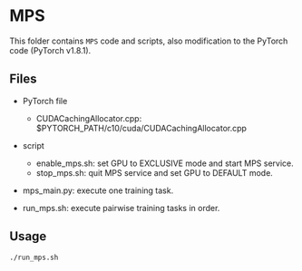 # MPS

This folder contains `MPS` code and scripts, also modification to the PyTorch code (PyTorch v1.8.1).

## Files

- PyTorch file
    - CUDACachingAllocator.cpp: $PYTORCH\_PATH/c10/cuda/CUDACachingAllocator.cpp

- script
    - enable\_mps.sh: set GPU to EXCLUSIVE mode and start MPS service.
    - stop\_mps.sh: quit MPS service and set GPU to DEFAULT mode.

- mps\_main.py: execute one training task.

- run\_mps.sh: execute pairwise training tasks in order. 

## Usage

```
./run_mps.sh
```
